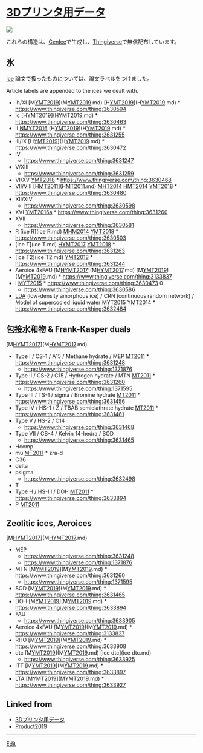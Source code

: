 # [3Dプリンタ用データ](3Dプリンタ用データ.md)

![](https://i.gyazo.com/936aabbe84fa478443890bae6d78a875.png)

これらの構造は、[GenIce](GenIce.md)で生成し、[Thingiverse](https://thingiverse.com)で無償配布しています。





## 氷

[ice](ice.md) 
論文で扱ったものについては、論文ラベルをつけました。

Article labels are appended to the ices we dealt with.


* Ih/XI [M[YMT2019](YMT2019.md)](M[YMT2019](YMT2019.md).md) [H[YMT2019](YMT2019.md)](H[YMT2019](YMT2019.md).md)   * https://www.thingiverse.com/thing:3630594
* Ic [H[YMT2019](YMT2019.md)](H[YMT2019](YMT2019.md).md)   * https://www.thingiverse.com/thing:3630463
* II [NMYT2016](NMYT2016.md) [H[YMT2019](YMT2019.md)](H[YMT2019](YMT2019.md).md)   * https://www.thingiverse.com/thing:3631255
* III/IX [H[YMT2019](YMT2019.md)](H[YMT2019](YMT2019.md).md)   * https://www.thingiverse.com/thing:3630472
* IV
  * https://www.thingiverse.com/thing:3631247
* V/XIII
  * https://www.thingiverse.com/thing:3631259
* VI/XV [YMT2018](YMT2018.md)   * https://www.thingiverse.com/thing:3630468
* VII/VIII [H[MT2011](MT2011.md)](H[MT2011](MT2011.md).md) [MHT2014](MHT2014.md) [HMT2014](HMT2014.md) [YMT2018](YMT2018.md)   * https://www.thingiverse.com/thing:3630480
* XII/XIV
  * https://www.thingiverse.com/thing:3630598
* XVI [YMT2016a](YMT2016a.md)   * https://www.thingiverse.com/thing:3631260
* XVII
  * https://www.thingiverse.com/thing:3630581
* R [ice R](ice R.md)  [MHM2014](MHM2014.md) [YMT2018](YMT2018.md)   * https://www.thingiverse.com/thing:3630503
* [ice T](ice T.md) [HYMT2017](HYMT2017.md) [YMT2018](YMT2018.md)   * https://www.thingiverse.com/thing:3631263
* [ice T2](ice T2.md)  [YMT2018](YMT2018.md)   * https://www.thingiverse.com/thing:3631244
* Aeroice 4xFAU [M[HYMT2017](HYMT2017.md)](M[HYMT2017](HYMT2017.md).md) [M[YMT2019](YMT2019.md)](M[YMT2019](YMT2019.md).md)   * https://www.thingiverse.com/thing:3133837
* i  [MYT2015](MYT2015.md)   * https://www.thingiverse.com/thing:3630473
0 
  * https://www.thingiverse.com/thing:3630586
* [LDA](LDA.md) (low-density amorphous ice) / CRN (continuous random network) / Model of supercooled liquid water [MYT2015](MYT2015.md) [YMT2014](YMT2014.md)   * https://www.thingiverse.com/thing:3632484



## 包接水和物 & Frank-Kasper duals

[M[HYMT2017](HYMT2017.md)](M[HYMT2017](HYMT2017.md).md) 

* Type I / CS-1 / A15 / Methane hydrate / MEP [MT2011](MT2011.md)   * https://www.thingiverse.com/thing:3631248
  * https://www.thingiverse.com/thing:1371876
* Type II / CS-2 / C15 / Hydrogen hydrate / MTN [MT2011](MT2011.md)   * https://www.thingiverse.com/thing:3631260 
  * https://www.thingiverse.com/thing:1371595
* Type III / TS-1 / sigma / Bromine hydrate  [MT2011](MT2011.md)   * https://www.thingiverse.com/thing:3631456
* Type IV / HS-1 / Z / TBAB semiclathrate hydrate [MT2011](MT2011.md)   * https://www.thingiverse.com/thing:3631461
* Type V / HS-2 / C14
  * https://www.thingiverse.com/thing:3631468
* Type VII / CS-4 / Kelvin 14-hedra / SOD
  * https://www.thingiverse.com/thing:3631465
* Hcomp
* mu [MT2011](MT2011.md) * zra-d
* C36
* delta
* psigma
  * https://www.thingiverse.com/thing:3632498
* T
* Type H / HS-III / DOH  [MT2011](MT2011.md)   * https://www.thingiverse.com/thing:3633894
* P  [MT2011](MT2011.md) 


## Zeolitic ices, Aeroices

[M[HYMT2017](HYMT2017.md)](M[HYMT2017](HYMT2017.md).md) 

* MEP
  * https://www.thingiverse.com/thing:3631248
  * https://www.thingiverse.com/thing:1371876
* MTN [M[YMT2019](YMT2019.md)](M[YMT2019](YMT2019.md).md)   * https://www.thingiverse.com/thing:3631260 
  * https://www.thingiverse.com/thing:1371595
* SOD [M[YMT2019](YMT2019.md)](M[YMT2019](YMT2019.md).md)   * https://www.thingiverse.com/thing:3631465
* DOH [M[YMT2019](YMT2019.md)](M[YMT2019](YMT2019.md).md)   * https://www.thingiverse.com/thing:3633894
* FAU
  * https://www.thingiverse.com/thing:3633905
* Aeroice 4xFAU [M[YMT2019](YMT2019.md)](M[YMT2019](YMT2019.md).md)   * https://www.thingiverse.com/thing:3133837
* RHO [M[YMT2019](YMT2019.md)](M[YMT2019](YMT2019.md).md)   * https://www.thingiverse.com/thing:3633908
* dtc [M[YMT2019](YMT2019.md)](M[YMT2019](YMT2019.md).md) [ice dtc](ice dtc.md)
  * https://www.thingiverse.com/thing:3633925
* ITT [M[YMT2019](YMT2019.md)](M[YMT2019](YMT2019.md).md)   * https://www.thingiverse.com/thing:3633897
* LTA [M[YMT2019](YMT2019.md)](M[YMT2019](YMT2019.md).md)   * https://www.thingiverse.com/thing:3633927





## Linked from

* [3Dプリンタ用データ](3Dプリンタ用データ.md)
* [Product2019](Product2019.md)


----
[Edit](https://github.com/vitroid/vitroid.github.io/edit/master/MD/3Dプリンタ用データ.md)
